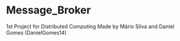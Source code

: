 # Message_Broker
1st Project for Distributed Computing
Made by Mário Silva and Daniel Gomes (DanielGomes14)
